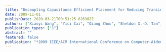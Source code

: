 ```yaml
---
title: "Decoupling Capacitance Efficient Placement for Reducing Transient Power Supply Noise"
date: 2009-11-01
publishDate: 2020-03-21T00:51:25.626382Z
authors: ["Xiaoyi Wang", "Yici Cai", "Qiang Zhou", "Sheldon X.-D. Tan", "Thom Eguia"]
publication_types: ["1"]
abstract: ""
featured: false
publication: "*2009 IEEE/ACM International Conference on Computer-Aided Design - Digest of Technical Papers*"
---
```


